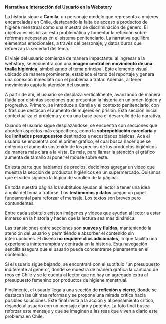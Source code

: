 **Narrativa e Interacción del Usuario en la Webstory** 

La historia sigue a **Camila**, un personaje modelo que representa a mujeres encarceladas en Chile, destacando la falta de acceso a productos de higiene menstrual como una muestra de discriminación de género. El objetivo es visibilizar esta problemática y fomentar la reflexión sobre reformas necesarias en el sistema penitenciario. La narrativa equilibra elementos emocionales, a través del personaje, y datos duros que refuerzan la seriedad del tema. 

El viaje del usuario comienza de manera impactante: al ingresar a la webstory, se encuentra con una **imagen central en movimiento de una toalla higiénica**, simbolizando el tema principal. Este elemento visual, ubicado de manera prominente, establece el tono del reportaje y genera una conexión inmediata con el problema a tratar. Además, al tener movimiento capta la atención del usuario. 

A partir de ahí, el usuario se desplaza verticalmente, avanzando de manera fluida por distintas secciones que presentan la historia en un orden lógico y progresivo. Primero, se introduce a Camila y el contexto penitenciario, con cifras que destacan el aumento de mujeres en prisión. Esta sección inicial contextualiza el problema y crea una base para el desarrollo de la narrativa. 

Cuando el usuario sigue desplazándose, se encuentra con secciones que abordan aspectos más específicos, como la **sobrepoblación carcelaria** y los **limitados presupuestos** destinados a necesidades básicas. Acá el usuario se encuentra con el primer gráfico, el cual busca hacer que se entienda el aumento sostenido de los precios de los productos higiénicos de manera más clara a la vista. Es más, para llamar la atención el gráfico aumenta de tamaño al poner el mouse sobre este. 

En esta parte que hablamos de precios, decidimos agregar un video que muestra la sección de productos higiénicos en un supermercado. Quisimos que el video siguiera la lógica de scrolleo de la página.  

En toda nuestra página los subtítulos ayudan al lector a tener una idea amplia del tema a tratarse. Los **testimonios y datos** juegan un papel fundamental para reforzar el mensaje. Los textos son breves pero contundentes.  

Entre cada subtítulo existen imágenes y videos que ayudan al lector a estar inmerso en la historia y hacen que la lectura sea más dinámica. 

Las transiciones entre secciones son **suaves y fluidas**, manteniendo la atención del usuario y permitiéndole absorber el contenido sin interrupciones. El diseño **no requiere clics adicionales**, lo que facilita una experiencia ininterrumpida y centrada en la historia. Esta navegación sencilla asegura que el usuario pueda concentrarse plenamente en el contenido. 

Si el usuario sigue bajando, se encontrará con el subtítulo “un presupuesto indiferente al género”, donde se muestra de manera gráfica la cantidad de reos en Chile y se le cuenta al lector que no hay un agregado extra al presupuesto femenino por productos de higiene menstrual. 

Finalmente, el usuario llega a una sección de **reflexión y cierre**, donde se destacan las últimas reformas y se propone una mirada crítica hacia posibles soluciones. Este final invita a la acción y al pensamiento crítico, dejando al usuario con un mensaje claro y potente. La foto final busca reforzar este mensaje y que se imaginen a las reas que viven a diario este problema en Chile. 

 

